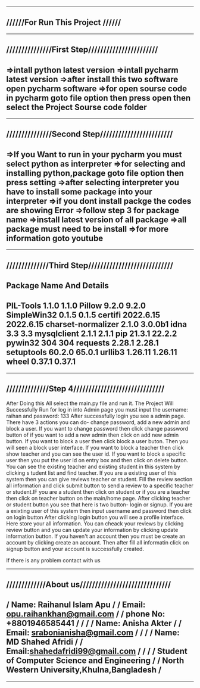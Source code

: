 ---------------------------------
//////For Run This Project //////
---------------------------------

--------------------------------------------------
///////////////First Step///////////////////////
--------------------------------------------------
=>intall python latest version
=>intall pycharm latest version
=>after install this two software open pycharm software
=>for open sourse code in pycharm goto file option then 
press open then select the Project Sourse code folder
---------------------------------------------------

---------------------------------------------------
///////////////Second Step////////////////////////
--------------------------------------------------
=>If you Want to run in your pycharm you must select python as interpreter 
=>for selecting and installing python,package goto file option then press setting
=>after selecting interpreter you have to install some package into your interpreter
=>if you dont install packge the codes are showing Error
=>follow step 3 for package name
=>install latest version of all package
=>all package must need to be install 
=>for more information goto youtube 
----------------------------------------------------

----------------------------------------------------
//////////////Third Step////////////////////////////
----------------------------------------------------
Package Name And Details
----------------------------------------------------
PIL-Tools	1.1.0	1.1.0
Pillow	9.2.0	9.2.0
SimpleWin32	0.1.5	0.1.5
certifi	2022.6.15	2022.6.15
charset-normalizer	2.1.0	3.0.0b1
idna	3.3	3.3
mysqlclient	2.1.1	2.1.1
pip	21.3.1	22.2.2
pywin32	304	304
requests	2.28.1	2.28.1
setuptools	60.2.0	65.0.1
urllib3	1.26.11	1.26.11
wheel	0.37.1	0.37.1
--------------------------------------------------

--------------------------------------------------
//////////////Step 4//////////////////////////////
---------------------------------------------------
After Doing this All select the main.py file and run it.
The Project Will Successfully Run
for log in into Admin page you must input the username: raihan and password: 133
After successfully login you see a admin page. There have 3 actions you can do- 
change password, add a new admin and block a user. If you want to change password 
then click change password button of if you want to add a new admin then click on
add new admin button. If you want to block a user then click block a user buton. 
Then you will seen a block user interface. If you want to block a teacher 
then click show teacher and you can see the user id. If you want to block a specific
user then you put the user id on entry box and then click on delete button.
You can see the existing teacher and existing student in this system by clicking s
tudent list and find teacher. If you are a existing user of this system then you 
can give reviews teacher or student. Fill the review section all information and 
click submit button to send a review to a specific teacher or student.IF you are 
a student then click on student or if you are a teacher then click on teacher button 
on the main/home page. After clicking teacher or student button you see that here 
is two button- login or signup. If you are a exixting user of this system then 
input username and password then click on login button After clicking login button 
you will see a profile interface. Here store your all information. You can cheack your 
reviews by clicking review button and you can update your information by clicking 
update information button. If you haven't an account then you must be create an 
account by clicking create an account. Then after fill all informatin click on 
signup button and your account is successfully created. 

If there is any problem contact with us

----------------------------------------------------
/////////////About us//////////////////////////////
---------------------------------------------------
/	Name: Raihanul Islam Apu	        /
/	Email: opu.raihankhan@gmail.com	        /
/	phone No: +8801946585441                /
/		                                /
/       Name: Anisha Akter		        /
/       Email: srabonianisha@gmail.com          /
/                                         	/
/	Name: MD Shahed Afridi			/
/	Email:shahedafridi99@gmail.com	        /
/                                          	/
/  Student of Computer Science and Engineering 	/
/   North Western University,Khulna,Bangladesh	/
------------------------------------------------------
------------------------------------------------------
